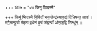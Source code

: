 +++
title = "०७ किमु ष्विदस्मै"

+++
किमु॑ ष्विदस्मै नि॒विदो॑ भन॒न्तेन्द्र॑स्याव॒द्यं दि॑धिषन्त॒ आपः॑ ।  
ममै॒तान्पु॒त्रो म॑ह॒ता व॒धेन॑ वृ॒त्रं ज॑घ॒न्वाँ अ॑सृज॒द्वि सिन्धू॑न् ॥